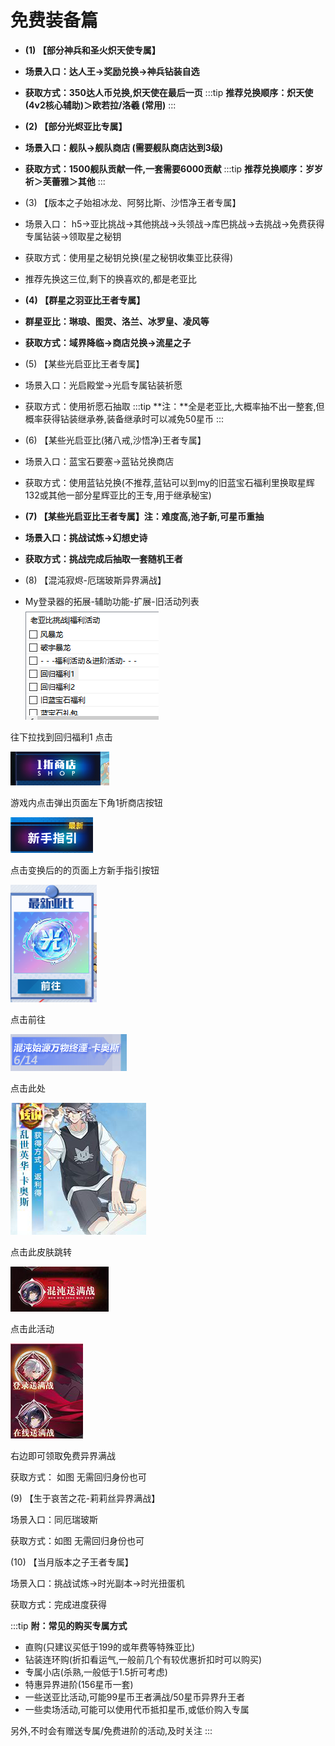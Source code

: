 # 免费装备篇

- **(1) 【部分神兵和圣火炽天使专属】**
- **场景入口：达人王→奖励兑换→神兵钻装自选**
- **获取方式：350达人币兑换,炽天使在最后一页**
  :::tip
  **推荐兑换顺序：炽天使 (4v2核心辅助)＞欧若拉/洛羲 (常用)**
  :::

- **(2) 【部分光烬亚比专属】**
- **场景入口：舰队→舰队商店 (需要舰队商店达到3级)**
- **获取方式：1500舰队贡献一件,一套需要6000贡献**
  :::tip
  **推荐兑换顺序：岁岁祈＞芙蕾雅＞其他**
  :::

- (3) 【版本之子始祖冰龙、阿努比斯、沙悟净王者专属】
- 场景入口： h5→亚比挑战→其他挑战→头领战→库巴挑战→去挑战→免费获得专属钻装→领取星之秘钥
- 获取方式：使用星之秘钥兑换(星之秘钥收集亚比获得)
- 推荐先换这三位,剩下的换喜欢的,都是老亚比
- **(4) 【群星之羽亚比王者专属】**
- **群星亚比：琳琅、图灵、洛兰、冰罗皇、凌风等**
- **获取方式：域界降临→商店兑换→流星之子**
- (5) 【某些光启亚比王者专属】
- 场景入口：光启殿堂→光启专属钻装祈愿
- 获取方式：使用祈愿石抽取
  :::tip
  **注：**全是老亚比,大概率抽不出一整套,但概率获得钻装继承券,装备继承时可以减免50星币
  :::

- (6) 【某些光启亚比(猪八戒,沙悟净)王者专属】
- 场景入口：蓝宝石要塞→蓝钻兑换商店
- 获取方式：使用蓝钻兑换(不推荐,蓝钻可以到my的旧蓝宝石福利里换取星辉132或其他一部分星辉亚比的王专,用于继承秘宝)
- **(7) 【某些光启亚比王者专属】注：难度高,池子新,可星币重抽**
- **场景入口：挑战试炼→幻想史诗**
- **获取方式：挑战完成后抽取一套随机王者**
- (8) 【混沌寂烬-厄瑞玻斯异界满战】
- My登录器的拓展-辅助功能-扩展-旧活动列表
  ![](images/document_582190/image_142.png)

往下拉找到回归福利1 点击

![](images/document_582190/image_143.png)

游戏内点击弹出页面左下角1折商店按钮

![](images/document_582190/image_144.png)

点击变换后的的页面上方新手指引按钮

![](images/document_582190/image_145.png)

点击前往

![](images/document_582190/image_146.png)

点击此处

![](images/document_582190/image_147.png)

点击此皮肤跳转

![](images/document_582190/image_148.png)

点击此活动

![](images/document_582190/image_149.png)

右边即可领取免费异界满战

获取方式： 如图 无需回归身份也可

(9) 【生于哀苦之花-莉莉丝异界满战】

场景入口：同厄瑞玻斯

获取方式：如图 无需回归身份也可

(10) 【当月版本之子王者专属】

场景入口：挑战试炼→时光副本→时光扭蛋机

获取方式：完成进度获得

:::tip
**附：常见的购买专属方式**

- 直购(只建议买低于199的或年费等特殊亚比)
- 钻装连环购(折扣看运气,一般前几个有较优惠折扣时可以购买)
- 专属小店(杀熟,一般低于1.5折可考虑)
- 特惠异界进阶(156星币一套)
- 一些送亚比活动,可能99星币王者满战/50星币异界升王者
- 一些卖场活动,可能可以使用代币抵扣星币,或低价购入专属

另外,不时会有赠送专属/免费进阶的活动,及时关注
:::
